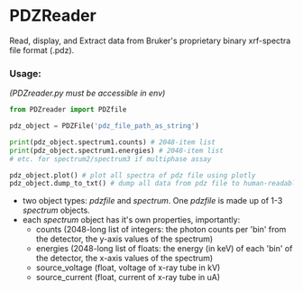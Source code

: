 # PDZReader
Read, display, and Extract data from Bruker's proprietary binary xrf-spectra file format (.pdz).

### Usage:

*(PDZreader.py must be accessible in env)*
```python
from PDZreader import PDZfile

pdz_object = PDZFile('pdz_file_path_as_string')

print(pdz_object.spectrum1.counts) # 2048-item list
print(pdz_object.spectrum1.energies) # 2048-item list
# etc. for spectrum2/spectrum3 if multiphase assay

pdz_object.plot() # plot all spectra of pdz file using plotly
pdz_object.dump_to_txt() # dump all data from pdz file to human-readable txt file
```

- two object types: *pdzfile* and *spectrum*. One *pdzfile* is made up of 1-3 *spectrum* objects.
- each *spectrum* object has it's own properties, importantly:
    - counts (2048-long list of integers: the photon counts per 'bin' from the detector, the y-axis values of the spectrum)
    - energies (2048-long list of floats: the energy (in keV) of each 'bin' of the detector, the x-axis values of the spectrum)
    - source_voltage (float, voltage of x-ray tube in kV)
    - source_current (float, current of x-ray tube in uA)

    
